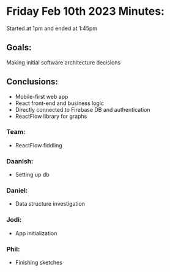 # Friday Feb 10th 2023 Minutes:

Started at 1pm and ended at 1:45pm

## Goals:
Making initial software architecture decisions

## Conclusions:
- Mobile-first web app
- React front-end and business logic
- Directly connected to Firebase DB and authentication
- ReactFlow library for graphs

### Team:
- ReactFlow fiddling

### Daanish:
- Setting up db

### Daniel:
- Data structure investigation

### Jodi: 
- App initialization

### Phil:
- Finishing sketches
